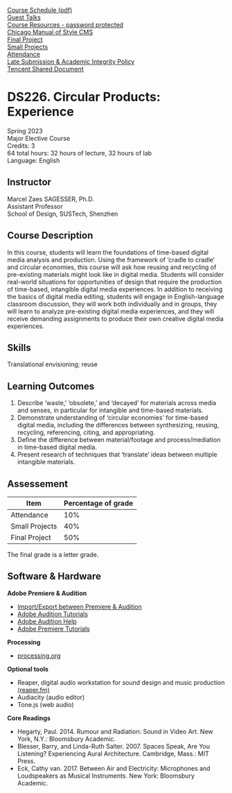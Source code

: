 [Course Schedule (pdf)](DS226-2023.pdf)  
[Guest Talks](DS226-2023-guesttalks.pdf)   
[Course Resources - password protected](https://sustechsd-my.sharepoint.com/:f:/g/personal/marcel_sagesser_sustechsd_onmicrosoft_com/Er6D_cIrUsdOsaET0x6AGc8BJ_xEToK1auZe0mwRhNp4MQ?e=5Y2WxT)  
[Chicago Manual of Style CMS](https://www.chicagomanualofstyle.org/)  
[Final Project](final.md)   
[Small Projects](projects.md)   
[Attendance](attendance.md)    
[Late Submission & Academic Integrity Policy](SD-late-policy.pdf)  
[Tencent Shared Document](https://docs.qq.com/doc/DSkV4UGlsanpMSE5v)  


# DS226. Circular Products: Experience
Spring 2023  
Major Elective Course  
Credits: 3  
64 total hours: 32 hours of lecture, 32 hours of lab  
Language: English  


## Instructor
Marcel Zaes SAGESSER, Ph.D.  
Assistant Professor  
School of Design, SUSTech, Shenzhen

## Course Description
In this course, students will learn the foundations of time-based digital media analysis and production. Using the framework of ‘cradle to cradle’ and circular economies, this course will ask how reusing and recycling of pre-existing materials might look like in digital media. Students will consider real-world situations for opportunities of design that require the production of time-based, intangible digital media experiences. In addition to receiving the basics of digital media editing, students will engage in English-language classroom discussion, they will work both individually and in groups, they will learn to analyze pre-existing digital media experiences, and they will receive demanding assignments to produce their own creative digital media experiences.

## Skills
Translational envisioning; reuse

## Learning Outcomes
1.	Describe ‘waste,’ ‘obsolete,’ and ‘decayed’ for materials across media and senses, in particular for intangible and time-based materials.
2.	Demonstrate understanding of ‘circular economies’ for time-based digital media, including the differences between synthesizing, reusing, recycling, referencing, citing, and appropriating.
3.	Define the difference between material/footage and process/mediation in time-based digital media.
4.	Present research of techniques that ‘translate’ ideas between multiple intangible materials.

## Assessement


Item | Percentage of grade
------------ | -------------
Attendance | 10%
Small Projects | 40%
Final Project | 50%

The final grade is a letter grade.


## Software & Hardware

**Adobe Premiere & Audition**
- [Import/Export between Premiere & Audition](https://helpx.adobe.com/audition/how-to/export-multitrack.html?playlist=/services/playlist.helpx/products:SG_AUDITION_1_1/learn-path:key-techniques/set-header:multitrack/playlist:topic/en_us.json&ref=helpx.adobe.com)
- [Adobe Audition Tutorials](https://helpx.adobe.com/audition/tutorials.html)  
- [Adobe Audition Help](https://helpx.adobe.com/support/audition.html)  
- [Adobe Premiere Tutorials](https://helpx.adobe.com/premiere-pro/tutorials.html)

**Processing**
- [processing.org](https://processing.org)


**Optional tools**
- Reaper, digital audio workstation for sound design and music production [(reaper.fm)](https://reaper.fm)
- Audiacity (audio editor)
- Tone.js (web audio)

**Core Readings**
-	Hegarty, Paul. 2014. Rumour and Radiation: Sound in Video Art. New York, N.Y.: Bloomsbury Academic.
-	Blesser, Barry, and Linda-Ruth Salter. 2007. Spaces Speak, Are You Listening? Experiencing Aural Architecture. Cambridge, Mass.: MIT Press.
-	Eck, Cathy van. 2017. Between Air and Electricity: Microphones and Loudspeakers as Musical Instruments. New York: Bloomsbury Academic.


